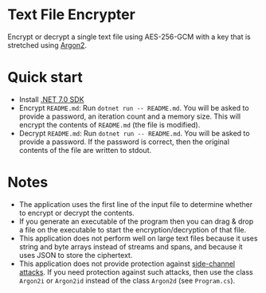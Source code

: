 # Text File Encrypter
Encrypt or decrypt a single text file using AES-256-GCM with a key that is stretched using [Argon2](https://en.wikipedia.org/wiki/Argon2).

# Quick start
- Install [.NET 7.0 SDK](https://dotnet.microsoft.com/download/dotnet/7.0)
- Encrypt `README.md`: Run `dotnet run -- README.md`. You will be asked to provide a password, an iteration count and a memory size. This will encrypt the contents of `README.md` (the file is modified).
- Decrypt `README.md`: Run `dotnet run -- README.md`. You will be asked to provide a password. If the password is correct, then the original contents of the file are written to stdout.

# Notes
- The application uses the first line of the input file to determine whether to encrypt or decrypt the contents.
- If you generate an executable of the program then you can drag & drop a file on the executable to start the encryption/decryption of that file.
- This application does not perform well on large text files because it uses string and byte arrays instead of streams and spans, and because it uses JSON to store the ciphertext.
- This application does not provide protection against [side-channel attacks](https://en.wikipedia.org/wiki/Side-channel_attack). If you need protection against such attacks, then use the class `Argon2i` or `Argon2id` instead of the class `Argon2d` (see `Program.cs`).
